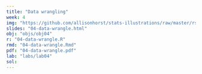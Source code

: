 ```yaml
---
title: "Data wrangling"
week: 4
img: "https://github.com/allisonhorst/stats-illustrations/raw/master/rstats-artwork/dplyr_wrangling.png"
slides: "04-data-wrangle.html"
obj: "objs/obj04"
r: "04-data-wrangle.R"
rmd: "04-data-wrangle.Rmd"
pdf: "04-data-wrangle.pdf"
lab: "labs/lab04"
sol:
---
```

